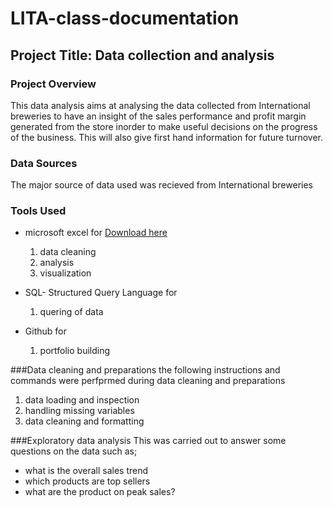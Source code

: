 # LITA-class-documentation

## Project Title: Data collection and analysis

### Project Overview
This data analysis aims at analysing the data collected from International breweries to have an insight of the sales performance and profit margin generated from the store inorder to make useful decisions on the progress of the business. This will also give first hand information for future turnover.

### Data Sources
The major source of data used was recieved from International breweries

### Tools Used
- microsoft excel for [Download here](https://www.microsoft.com)
  1. data cleaning
  2. analysis
  3. visualization

- SQL- Structured Query Language for 
  1. quering of data

- Github for
  1. portfolio building
 
###Data cleaning and preparations
the following instructions and commands were perfprmed during data cleaning and preparations
1. data loading and inspection
2. handling missing variables
3. data cleaning and formatting


###Exploratory data analysis
This was carried out to answer some questions on the data such as;
- what is the overall sales trend
- which products are top sellers
- what are the product on peak sales?
